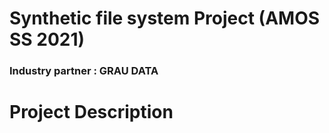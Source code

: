 # Synthetic file system Project (AMOS SS 2021)

### Industry partner :  GRAU DATA

# Project Description
